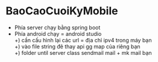 # BaoCaoCuoiKyMobile

- Phía server chạy bằng spring boot
- Phía android chạy = android studio  
+) cần cấu hình lại các url = địa chỉ ipv4 trong máy bạn  
+) vào file string đê thay api gg map của riêng bạn  
+) folder until server class sendmail mail + mk mail bạn  
